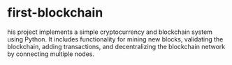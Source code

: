 # first-blockchain
his project implements a simple cryptocurrency and blockchain system using Python. It includes functionality for mining new blocks, validating the blockchain, adding transactions, and decentralizing the blockchain network by connecting multiple nodes.
